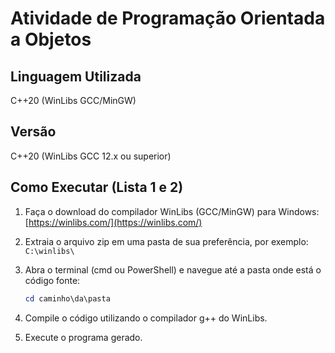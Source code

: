 # Atividade de Programação Orientada a Objetos

## Linguagem Utilizada
C++20 (WinLibs GCC/MinGW)

## Versão
C++20 (WinLibs GCC 12.x ou superior)

## Como Executar (Lista 1 e 2)

1. Faça o download do compilador WinLibs (GCC/MinGW) para Windows:  
   [https://winlibs.com/](https://winlibs.com/)

2. Extraia o arquivo zip em uma pasta de sua preferência, por exemplo:  
   `C:\winlibs\`

3. Abra o terminal (cmd ou PowerShell) e navegue até a pasta onde está o código fonte:  
   ```powershell
   cd caminho\da\pasta

4. Compile o código utilizando o compilador g++ do WinLibs.

5. Execute o programa gerado.
